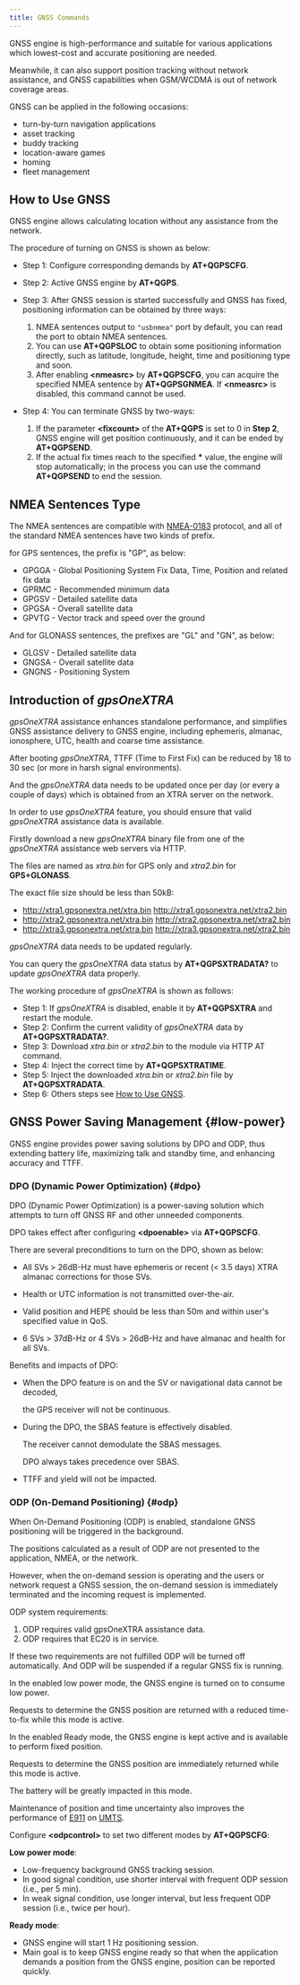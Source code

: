 ```yaml
---
title: GNSS Commands
---
```


<!-- cspell:words HEPE SBAS TTFF -->

GNSS engine is high-performance and suitable for various applications which lowest-cost and accurate positioning are needed.

Meanwhile, it can also support position tracking without network assistance, and GNSS capabilities when GSM/WCDMA is out of network coverage areas.

GNSS can be applied in the following occasions:

- turn-by-turn navigation applications
- asset tracking
- buddy tracking
- location-aware games
- homing
- fleet management

## How to Use GNSS

GNSS engine allows calculating location without any assistance from the network.

The procedure of turning on GNSS is shown as below:

- Step 1: Configure corresponding demands by **AT+QGPSCFG**.
- Step 2: Active GNSS engine by **AT+QGPS**.
- Step 3: After GNSS session is started successfully and GNSS has fixed,
  positioning information can be obtained by three ways:

  1. NMEA sentences output to `"usbnmea"` port by default, you can read the port to obtain NMEA sentences.
  1. You can use **AT+QGPSLOC** to obtain some positioning information directly,
     such as latitude, longitude, height, time and positioning type and soon.
  1. After enabling **\<nmeasrc>** by **AT+QGPSCFG**, you can acquire the specified NMEA sentence by **AT+QGPSGNMEA**.
     If **\<nmeasrc>** is disabled, this command cannot be used.

- Step 4: You can terminate GNSS by two-ways:

  1. If the parameter **\<fixcount>** of the **AT+QGPS** is set to 0 in **Step 2**,
     GNSS engine will get position continuously, and it can be ended by **AT+QGPSEND**.
  1. If the actual fix times reach to the specified **\*<fixcount>** value,
     the engine will stop automatically;
     in the process you can use the command **AT+QGPSEND** to end the session.

## NMEA Sentences Type

The NMEA sentences are compatible with [NMEA-0183](https://en.wikipedia.org/wiki/NMEA_0183) protocol, and all of the standard NMEA sentences have two kinds of prefix.

<!-- cspell:disable -->

for GPS sentences, the prefix is "GP", as below:

- GPGGA - Global Positioning System Fix Data, Time, Position and related fix data
- GPRMC - Recommended minimum data
- GPGSV - Detailed satellite data
- GPGSA - Overall satellite data
- GPVTG - Vector track and speed over the ground

And for GLONASS sentences, the prefixes are "GL" and "GN", as below:

- GLGSV - Detailed satellite data
- GNGSA - Overall satellite data
- GNGNS - Positioning System

<!-- cspell:enable -->

## Introduction of _gpsOneXTRA_

_gpsOneXTRA_ assistance enhances standalone performance, and simplifies GNSS assistance delivery to GNSS engine, including ephemeris, almanac, ionosphere, UTC, health and coarse time assistance.

After booting _gpsOneXTRA_, TTFF (Time to First Fix) can be reduced by 18 to 30 sec (or more in harsh signal environments).

And the _gpsOneXTRA_ data needs to be updated once per day (or every a couple of days) which is obtained from an XTRA server on the network.

In order to use _gpsOneXTRA_ feature, you should ensure that valid _gpsOneXTRA_ assistance data is available.

Firstly download a new _gpsOneXTRA_ binary file from one of the _gpsOneXTRA_ assistance web servers via HTTP.

The files are named as _xtra.bin_ for GPS only and _xtra2.bin_ for **GPS+GLONASS**.

The exact file size should be less than 50kB:

- <http://xtra1.gpsonextra.net/xtra.bin> <http://xtra1.gpsonextra.net/xtra2.bin>
- <http://xtra2.gpsonextra.net/xtra.bin> <http://xtra2.gpsonextra.net/xtra2.bin>
- <http://xtra3.gpsonextra.net/xtra.bin> <http://xtra3.gpsonextra.net/xtra2.bin>

_gpsOneXTRA_ data needs to be updated regularly.

You can query the _gpsOneXTRA_ data status by **AT+QGPSXTRADATA?** to update _gpsOneXTRA_ data properly.

The working procedure of _gpsOneXTRA_ is shown as follows:

- Step 1: If _gpsOneXTRA_ is disabled, enable it by **AT+QGPSXTRA** and restart the module.
- Step 2: Confirm the current validity of _gpsOneXTRA_ data by **AT+QGPSXTRADATA?**.
- Step 3: Download _xtra.bin_ or _xtra2.bin_ to the module via HTTP AT command.
- Step 4: Inject the correct time by **AT+QGPSXTRATIME**.
- Step 5: Inject the downloaded _xtra.bin_ or _xtra2.bin_ file by **AT+QGPSXTRADATA**.
- Step 6: Others steps see [How to Use GNSS](#how-to-use-gnss).

## GNSS Power Saving Management {#low-power}

GNSS engine provides power saving solutions by DPO and ODP, thus extending battery life, maximizing talk and standby time, and enhancing accuracy and TTFF.

### DPO (Dynamic Power Optimization) {#dpo}

DPO (Dynamic Power Optimization) is a power-saving solution which attempts to turn off GNSS RF and other unneeded components.

DPO takes effect after configuring **\<dpoenable>** via **AT+QGPSCFG**.

There are several preconditions to turn on the DPO, shown as below:

- All SVs > 26dB-Hz must have ephemeris or recent (< 3.5 days) XTRA almanac corrections for those SVs.

- Health or UTC information is not transmitted over-the-air.

- Valid position and HEPE should be less than 50m and within user's specified value in QoS.

- 6 SVs > 37dB-Hz or 4 SVs > 26dB-Hz and have almanac and health for all SVs.

Benefits and impacts of DPO:

- When the DPO feature is on and the SV or navigational data cannot be decoded,

  the GPS receiver will not be continuous.

- During the DPO, the SBAS feature is effectively disabled.

  The receiver cannot demodulate the SBAS messages.

  DPO always takes precedence over SBAS.

- TTFF and yield will not be impacted.

### ODP (On-Demand Positioning) {#odp}

When On-Demand Positioning (ODP) is enabled, standalone GNSS positioning will be triggered in the background.

The positions calculated as a result of ODP are not presented to the application, NMEA, or the network.

However, when the on-demand session is operating and the users or network request a GNSS session, the on-demand session is immediately terminated and the incoming request is implemented.

ODP system requirements:

1. ODP requires valid gpsOneXTRA assistance data.
1. ODP requires that EC20 is in service.

If these two requirements are not fulfilled ODP will be turned off automatically. And ODP will be suspended if a regular GNSS fix is running.

In the enabled low power mode, the GNSS engine is turned on to consume low power.

Requests to determine the GNSS position are returned with a reduced time-to-fix while this mode is active.

In the enabled Ready mode, the GNSS engine is kept active and is available to perform fixed position.

Requests to determine the GNSS position are immediately returned while this mode is active.

The battery will be greatly impacted in this mode.

Maintenance of position and time uncertainty also improves the performance of [E911](https://en.wikipedia.org/wiki/E911) on [UMTS](https://en.wikipedia.org/wiki/UMTS).

Configure **\<odpcontrol>** to set two different modes by **AT+QGPSCFG**:

**Low power mode**:

- Low-frequency background GNSS tracking session.
- In good signal condition, use shorter interval with frequent ODP session (i.e., per 5 min).
- In weak signal condition, use longer interval, but less frequent ODP session (i.e., twice per hour).

**Ready mode**:

- GNSS engine will start 1 Hz positioning session.
- Main goal is to keep GNSS engine ready so that when the application demands a position from the
  GNSS engine, position can be reported quickly.

